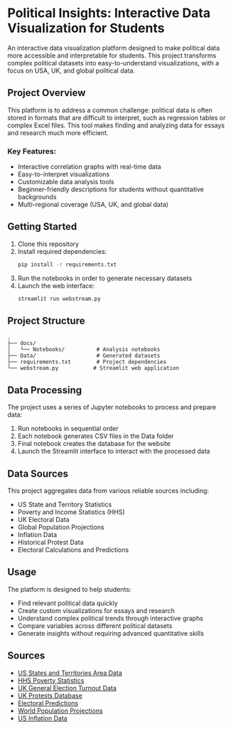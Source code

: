 # Political Insights: Interactive Data Visualization for Students

An interactive data visualization platform designed to make political data more accessible and interpretable for students. This project transforms complex political datasets into easy-to-understand visualizations, with a focus on USA, UK, and global political data.

## Project Overview

This platform is to address a common challenge: political data is often stored in formats that are difficult to interpret, such as regression tables or complex Excel files. This tool makes finding and analyzing data for essays and research much more efficient.

### Key Features:
- Interactive correlation graphs with real-time data
- Easy-to-interpret visualizations
- Customizable data analysis tools
- Beginner-friendly descriptions for students without quantitative backgrounds
- Multi-regional coverage (USA, UK, and global data)

## Getting Started

1. Clone this repository
2. Install required dependencies:
   ```bash
   pip install -r requirements.txt
   ```
3. Run the notebooks in order to generate necessary datasets
4. Launch the web interface:
   ```bash
   streamlit run webstream.py
   ```

## Project Structure

```
.
├── docs/
│   └── Notebooks/          # Analysis notebooks
├── Data/                   # Generated datasets
├── requirements.txt        # Project dependencies
└── webstream.py           # Streamlit web application
```

## Data Processing

The project uses a series of Jupyter notebooks to process and prepare data:
1. Run notebooks in sequential order
2. Each notebook generates CSV files in the Data folder
3. Final notebook creates the database for the website
4. Launch the Streamlit interface to interact with the processed data

## Data Sources

This project aggregates data from various reliable sources including:
- US State and Territory Statistics
- Poverty and Income Statistics (HHS)
- UK Electoral Data
- Global Population Projections
- Inflation Data
- Historical Protest Data
- Electoral Calculations and Predictions

## Usage

The platform is designed to help students:
- Find relevant political data quickly
- Create custom visualizations for essays and research
- Understand complex political trends through interactive graphs
- Compare variables across different political datasets
- Generate insights without requiring advanced quantitative skills

## Sources

- [US States and Territories Area Data](https://en.wikipedia.org/wiki/List_of_U.S._states_and_territories_by_area)
- [HHS Poverty Statistics](https://aspe.hhs.gov/information-poverty-income-statistics-tables)
- [UK General Election Turnout Data](https://www.theguardian.com/news/datablog/2010/may/06/general-election-2010-turnout-since-1945)
- [UK Protests Database](https://en.wikipedia.org/wiki/List_of_protests_in_the_United_Kingdom)
- [Electoral Predictions](https://www.electoralcalculus.co.uk/prediction_main.html)
- [World Population Projections](https://www.ined.fr/en/everything_about_population/data/world-projections/projections-by-countries/)
- [US Inflation Data](https://www.usinflationcalculator.com/inflation/current-inflation-ra)
